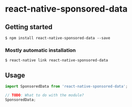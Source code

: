 # react-native-sponsored-data

## Getting started

`$ npm install react-native-sponsored-data --save`

### Mostly automatic installation

`$ react-native link react-native-sponsored-data`

## Usage
```javascript
import SponsoredData from 'react-native-sponsored-data';

// TODO: What to do with the module?
SponsoredData;
```
